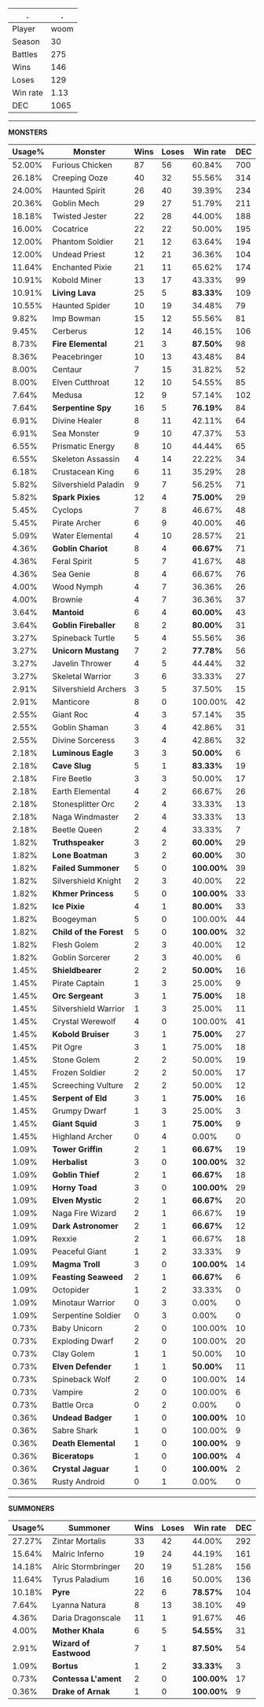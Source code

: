 .|.
|-|-
Player|woom
Season|30
Battles|275
Wins|146
Loses|129
Win rate|1.13
DEC|1065

---
**MONSTERS**

Usage%|Monster|Wins|Loses|Win rate|DEC|
-|-|-|-|-|-|
52.00%|Furious Chicken|87|56|60.84%|700|
26.18%|Creeping Ooze|40|32|55.56%|314|
24.00%|Haunted Spirit|26|40|39.39%|234|
20.36%|Goblin Mech|29|27|51.79%|211|
18.18%|Twisted Jester|22|28|44.00%|188|
16.00%|Cocatrice|22|22|50.00%|195|
12.00%|Phantom Soldier|21|12|63.64%|194|
12.00%|Undead Priest|12|21|36.36%|104|
11.64%|Enchanted Pixie|21|11|65.62%|174|
10.91%|Kobold Miner|13|17|43.33%|99|
10.91%|**Living Lava**|25|5|**83.33%**|109|
10.55%|Haunted Spider|10|19|34.48%|79|
9.82%|Imp Bowman|15|12|55.56%|81|
9.45%|Cerberus|12|14|46.15%|106|
8.73%|**Fire Elemental**|21|3|**87.50%**|98|
8.36%|Peacebringer|10|13|43.48%|84|
8.00%|Centaur|7|15|31.82%|52|
8.00%|Elven Cutthroat|12|10|54.55%|85|
7.64%|Medusa|12|9|57.14%|102|
7.64%|**Serpentine Spy**|16|5|**76.19%**|84|
6.91%|Divine Healer|8|11|42.11%|64|
6.91%|Sea Monster|9|10|47.37%|53|
6.55%|Prismatic Energy|8|10|44.44%|65|
6.55%|Skeleton Assassin|4|14|22.22%|34|
6.18%|Crustacean King|6|11|35.29%|28|
5.82%|Silvershield Paladin|9|7|56.25%|71|
5.82%|**Spark Pixies**|12|4|**75.00%**|29|
5.45%|Cyclops|7|8|46.67%|48|
5.45%|Pirate Archer|6|9|40.00%|46|
5.09%|Water Elemental|4|10|28.57%|21|
4.36%|**Goblin Chariot**|8|4|**66.67%**|71|
4.36%|Feral Spirit|5|7|41.67%|48|
4.36%|Sea Genie|8|4|66.67%|76|
4.00%|Wood Nymph|4|7|36.36%|26|
4.00%|Brownie|4|7|36.36%|37|
3.64%|**Mantoid**|6|4|**60.00%**|43|
3.64%|**Goblin Fireballer**|8|2|**80.00%**|31|
3.27%|Spineback Turtle|5|4|55.56%|36|
3.27%|**Unicorn Mustang**|7|2|**77.78%**|56|
3.27%|Javelin Thrower|4|5|44.44%|32|
3.27%|Skeletal Warrior|3|6|33.33%|27|
2.91%|Silvershield Archers|3|5|37.50%|15|
2.91%|Manticore|8|0|100.00%|42|
2.55%|Giant Roc|4|3|57.14%|35|
2.55%|Goblin Shaman|3|4|42.86%|31|
2.55%|Divine Sorceress|3|4|42.86%|32|
2.18%|**Luminous Eagle**|3|3|**50.00%**|6|
2.18%|**Cave Slug**|5|1|**83.33%**|19|
2.18%|Fire Beetle|3|3|50.00%|17|
2.18%|Earth Elemental|4|2|66.67%|26|
2.18%|Stonesplitter Orc|2|4|33.33%|13|
2.18%|Naga Windmaster|2|4|33.33%|13|
2.18%|Beetle Queen|2|4|33.33%|7|
1.82%|**Truthspeaker**|3|2|**60.00%**|29|
1.82%|**Lone Boatman**|3|2|**60.00%**|30|
1.82%|**Failed Summoner**|5|0|**100.00%**|39|
1.82%|Silvershield Knight|2|3|40.00%|22|
1.82%|**Khmer Princess**|5|0|**100.00%**|33|
1.82%|**Ice Pixie**|4|1|**80.00%**|33|
1.82%|Boogeyman|5|0|100.00%|44|
1.82%|**Child of the Forest**|5|0|**100.00%**|32|
1.82%|Flesh Golem|2|3|40.00%|12|
1.82%|Goblin Sorcerer|2|3|40.00%|6|
1.45%|**Shieldbearer**|2|2|**50.00%**|16|
1.45%|Pirate Captain|1|3|25.00%|9|
1.45%|**Orc Sergeant**|3|1|**75.00%**|18|
1.45%|Silvershield Warrior|1|3|25.00%|11|
1.45%|Crystal Werewolf|4|0|100.00%|41|
1.45%|**Kobold Bruiser**|3|1|**75.00%**|27|
1.45%|Pit Ogre|3|1|75.00%|18|
1.45%|Stone Golem|2|2|50.00%|19|
1.45%|Frozen Soldier|2|2|50.00%|17|
1.45%|Screeching Vulture|2|2|50.00%|12|
1.45%|**Serpent of Eld**|3|1|**75.00%**|16|
1.45%|Grumpy Dwarf|1|3|25.00%|3|
1.45%|**Giant Squid**|3|1|**75.00%**|9|
1.45%|Highland Archer|0|4|0.00%|0|
1.09%|**Tower Griffin**|2|1|**66.67%**|19|
1.09%|**Herbalist**|3|0|**100.00%**|32|
1.09%|**Goblin Thief**|2|1|**66.67%**|18|
1.09%|**Horny Toad**|3|0|**100.00%**|29|
1.09%|**Elven Mystic**|2|1|**66.67%**|20|
1.09%|Naga Fire Wizard|2|1|66.67%|19|
1.09%|**Dark Astronomer**|2|1|**66.67%**|12|
1.09%|Rexxie|2|1|66.67%|18|
1.09%|Peaceful Giant|1|2|33.33%|9|
1.09%|**Magma Troll**|3|0|**100.00%**|14|
1.09%|**Feasting Seaweed**|2|1|**66.67%**|6|
1.09%|Octopider|1|2|33.33%|0|
1.09%|Minotaur Warrior|0|3|0.00%|0|
1.09%|Serpentine Soldier|0|3|0.00%|0|
0.73%|Baby Unicorn|2|0|100.00%|10|
0.73%|Exploding Dwarf|2|0|100.00%|20|
0.73%|Clay Golem|1|1|50.00%|10|
0.73%|**Elven Defender**|1|1|**50.00%**|11|
0.73%|Spineback Wolf|2|0|100.00%|14|
0.73%|Vampire|2|0|100.00%|6|
0.73%|Battle Orca|0|2|0.00%|0|
0.36%|**Undead Badger**|1|0|**100.00%**|10|
0.36%|Sabre Shark|1|0|100.00%|9|
0.36%|**Death Elemental**|1|0|**100.00%**|9|
0.36%|**Biceratops**|1|0|**100.00%**|4|
0.36%|**Crystal Jaguar**|1|0|**100.00%**|2|
0.36%|Rusty Android|0|1|0.00%|0|

---
**SUMMONERS**

Usage%|Summoner|Wins|Loses|Win rate|DEC|
-|-|-|-|-|-|
27.27%|Zintar Mortalis|33|42|44.00%|292|
15.64%|Malric Inferno|19|24|44.19%|161|
14.18%|Alric Stormbringer|20|19|51.28%|156|
11.64%|Tyrus Paladium|16|16|50.00%|136|
10.18%|**Pyre**|22|6|**78.57%**|104|
7.64%|Lyanna Natura|8|13|38.10%|49|
4.36%|Daria Dragonscale|11|1|91.67%|46|
4.00%|**Mother Khala**|6|5|**54.55%**|31|
2.91%|**Wizard of Eastwood**|7|1|**87.50%**|54|
1.09%|**Bortus**|1|2|**33.33%**|3|
0.73%|**Contessa L'ament**|2|0|**100.00%**|17|
0.36%|**Drake of Arnak**|1|0|**100.00%**|9|
